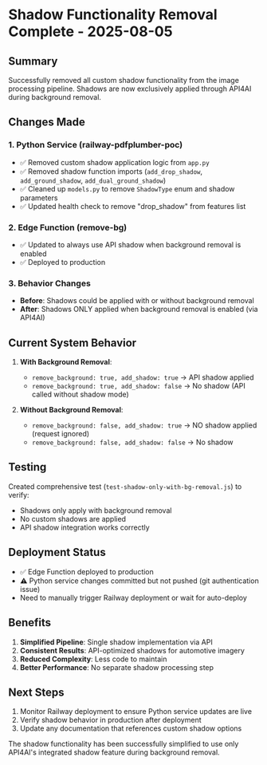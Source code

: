 # Shadow Functionality Removal Complete - 2025-08-05

## Summary

Successfully removed all custom shadow functionality from the image processing pipeline. Shadows are now exclusively applied through API4AI during background removal.

## Changes Made

### 1. Python Service (railway-pdfplumber-poc)
- ✅ Removed custom shadow application logic from `app.py`
- ✅ Removed shadow function imports (`add_drop_shadow`, `add_ground_shadow`, `add_dual_ground_shadow`)
- ✅ Cleaned up `models.py` to remove `ShadowType` enum and shadow parameters
- ✅ Updated health check to remove "drop_shadow" from features list

### 2. Edge Function (remove-bg)
- ✅ Updated to always use API shadow when background removal is enabled
- ✅ Deployed to production

### 3. Behavior Changes
- **Before**: Shadows could be applied with or without background removal
- **After**: Shadows ONLY applied when background removal is enabled (via API4AI)

## Current System Behavior

1. **With Background Removal**: 
   - `remove_background: true, add_shadow: true` → API shadow applied
   - `remove_background: true, add_shadow: false` → No shadow (API called without shadow mode)

2. **Without Background Removal**:
   - `remove_background: false, add_shadow: true` → NO shadow applied (request ignored)
   - `remove_background: false, add_shadow: false` → No shadow

## Testing

Created comprehensive test (`test-shadow-only-with-bg-removal.js`) to verify:
- Shadows only apply with background removal
- No custom shadows are applied
- API shadow integration works correctly

## Deployment Status

- ✅ Edge Function deployed to production
- ⚠️ Python service changes committed but not pushed (git authentication issue)
- Need to manually trigger Railway deployment or wait for auto-deploy

## Benefits

1. **Simplified Pipeline**: Single shadow implementation via API
2. **Consistent Results**: API-optimized shadows for automotive imagery
3. **Reduced Complexity**: Less code to maintain
4. **Better Performance**: No separate shadow processing step

## Next Steps

1. Monitor Railway deployment to ensure Python service updates are live
2. Verify shadow behavior in production after deployment
3. Update any documentation that references custom shadow options

The shadow functionality has been successfully simplified to use only API4AI's integrated shadow feature during background removal.
